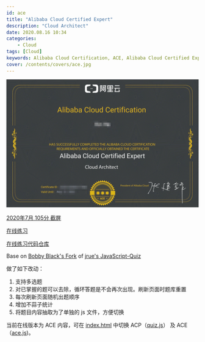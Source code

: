 ```yaml
---
id: ace
title: "Alibaba Cloud Certified Expert"
description: "Cloud Architect"
date: 2020.08.16 10:34
categories:
    - Cloud
tags: [Cloud]
keywords: Alibaba Cloud Certification, ACE, Alibaba Cloud Certified Expert, Cloud Architect
cover: /contents/covers/ace.jpg
---
```


![证书](/contents/covers/ace.jpg)

[2020年7月 105分 截屏](https://github.com/AlphaHinex/ACP/tree/gh-pages/raw-materials/ACE-2020%E5%B9%B47%E6%9C%88-105%E5%88%86)

[在线练习](https://alphahinex.github.io/ACP)

[在线练习代码仓库](https://github.com/AlphaHinex/ACP)

Base on [Bobby Black's Fork](https://github.com/BobbyBLACK/JavaScript_QUIZ) of [jrue's JavaScript-Quiz](https://github.com/jrue/JavaScript-Quiz)

做了如下改动：

1. 支持多选题
1. 对已掌握的题可以去除，循环答题是不会再次出现。刷新页面时题库重置
1. 每次刷新页面随机出题顺序
1. 增加不蒜子统计
1. 将题目内容抽取为了单独的 js 文件，方便切换

当前在线版本为 ACE 内容，可在 [index.html](https://github.com/AlphaHinex/ACP/blob/gh-pages/index.html#L13) 中切换 ACP（[quiz.js](https://github.com/AlphaHinex/ACP/blob/gh-pages/quiz.js)） 及 ACE（[ace.js](https://github.com/AlphaHinex/ACP/blob/gh-pages/ace.js))。
